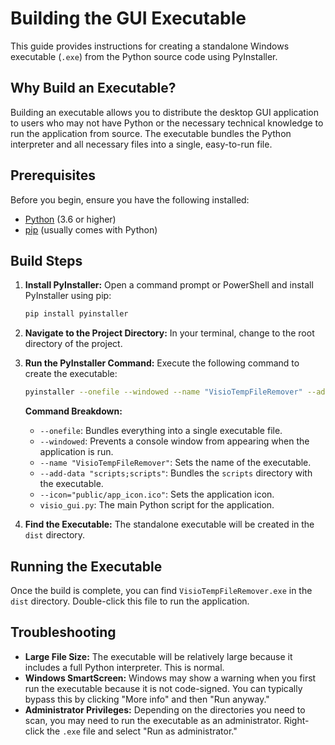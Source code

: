# Building the GUI Executable

This guide provides instructions for creating a standalone Windows executable (`.exe`) from the Python source code using PyInstaller.

## Why Build an Executable?

Building an executable allows you to distribute the desktop GUI application to users who may not have Python or the necessary technical knowledge to run the application from source. The executable bundles the Python interpreter and all necessary files into a single, easy-to-run file.

## Prerequisites

Before you begin, ensure you have the following installed:

-   [Python](https://www.python.org/downloads/) (3.6 or higher)
-   [pip](https://pip.pypa.io/en/stable/installation/) (usually comes with Python)

## Build Steps

1.  **Install PyInstaller:**
    Open a command prompt or PowerShell and install PyInstaller using pip:
    ```bash
    pip install pyinstaller
    ```

2.  **Navigate to the Project Directory:**
    In your terminal, change to the root directory of the project.

3.  **Run the PyInstaller Command:**
    Execute the following command to create the executable:
    ```bash
    pyinstaller --onefile --windowed --name "VisioTempFileRemover" --add-data "scripts;scripts" --icon="public/app_icon.ico" visio_gui.py
    ```

    **Command Breakdown:**
    -   `--onefile`: Bundles everything into a single executable file.
    -   `--windowed`: Prevents a console window from appearing when the application is run.
    -   `--name "VisioTempFileRemover"`: Sets the name of the executable.
    -   `--add-data "scripts;scripts"`: Bundles the `scripts` directory with the executable.
    -   `--icon="public/app_icon.ico"`: Sets the application icon.
    -   `visio_gui.py`: The main Python script for the application.

4.  **Find the Executable:**
    The standalone executable will be created in the `dist` directory.

## Running the Executable

Once the build is complete, you can find `VisioTempFileRemover.exe` in the `dist` directory. Double-click this file to run the application.

## Troubleshooting

-   **Large File Size:** The executable will be relatively large because it includes a full Python interpreter. This is normal.
-   **Windows SmartScreen:** Windows may show a warning when you first run the executable because it is not code-signed. You can typically bypass this by clicking "More info" and then "Run anyway."
-   **Administrator Privileges:** Depending on the directories you need to scan, you may need to run the executable as an administrator. Right-click the `.exe` file and select "Run as administrator."
